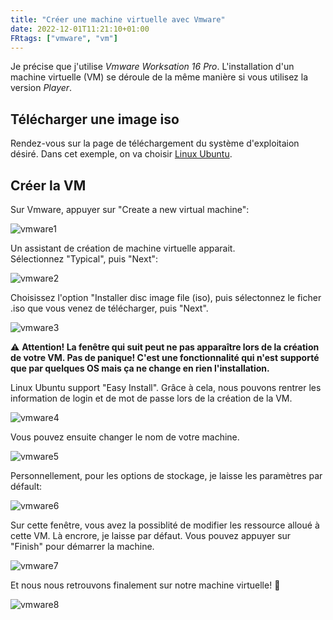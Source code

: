 ```yaml
---
title: "Créer une machine virtuelle avec Vmware"
date: 2022-12-01T11:21:10+01:00
FRtags: ["vmware", "vm"]
---
```

Je précise que j'utilise *Vmware Worksation 16 Pro*. L'installation d'un machine virtuelle (VM) se déroule de la même manière si vous utilisez la version *Player*. 

## Télécharger une image iso ##

Rendez-vous sur la page de téléchargement du système d'exploitaion désiré. Dans cet exemple, on va choisir [Linux Ubuntu](https://www.ubuntu-fr.org/download/).


## Créer la VM ##

Sur Vmware, appuyer sur "Create a new virtual machine":

![vmware1](/images/vmware/vmware1.png)

Un assistant de création de machine virtuelle apparait.   
Sélectionnez "Typical", puis "Next": 

![vmware2](/images/vmware/vmware2.png)    


Choisissez l'option "Installer disc image file (iso), puis sélectonnez le ficher .iso que vous venez de télécharger, puis "Next".

![vmware3](/images/vmware/vmware3.png)

⚠️ **Attention! La fenêtre qui suit peut ne pas apparaître lors de la création de votre VM. Pas de panique! C'est une fonctionnalité qui n'est supporté que par quelques OS mais ça ne change en rien l'installation.**

Linux Ubuntu support "Easy Install". Grâce à cela, nous pouvons rentrer les information de login et de mot de passe lors de la création de la VM. 

![vmware4](/images/vmware/vmware4.png)

Vous pouvez ensuite changer le nom de votre machine. 

![vmware5](/images/vmware/vmware5.png)

Personnellement, pour les options de stockage, je laisse les paramètres par défault: 

![vmware6](/images/vmware/vmware6.png)

Sur cette fenêtre, vous avez la possiblité de modifier les ressource alloué à cette VM. Là encrore, je laisse par défaut. Vous pouvez appuyer sur "Finish" pour démarrer la machine. 

![vmware7](/images/vmware/vmware7.png)

Et nous nous retrouvons finalement sur notre machine virtuelle! 🤩

![vmware8](/images/vmware/vmware8.png)
